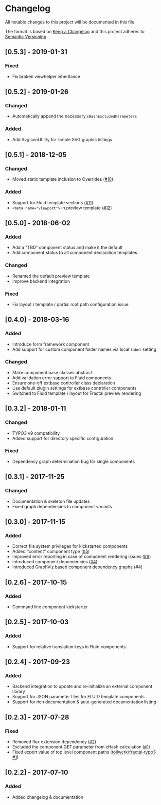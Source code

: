 # Changelog
All notable changes to this project will be documented in this file.

The format is based on [Keep a Changelog](http://keepachangelog.com/en/1.0.0/)
and this project adheres to [Semantic Versioning](http://semver.org/spec/v2.0.0.html).

## [0.5.3] - 2019-01-31

### Fixed

- Fix broken viewhelper inheritance

## [0.5.2] - 2019-01-26

### Changed

- Automatically append the necessary `cHashExcludedParameters`

### Added

- Add SvgIconUtility for simple SVG graphic listings

## [0.5.1] - 2018-12-05

### Changed

- Moved static template inclusion to Overrides ([#10](https://github.com/tollwerk/TYPO3-ext-tw_componentlibrary/issues/10))

### Added

- Support for Fluid template sections ([#11](https://github.com/tollwerk/TYPO3-ext-tw_componentlibrary/issues/11))
- `<meta name="viewport">` in preview template ([#12](https://github.com/tollwerk/TYPO3-ext-tw_componentlibrary/issues/12))

## [0.5.0] - 2018-06-02

### Added

- Add a "TBD" component status and make it the default
- Add component status to all component declaration templates

### Changed

- Renamed the default preview template
- Improve backend integration

### Fixed

- Fix layout / template / partial root path configuration issue

## [0.4.0] - 2018-03-16

### Added

- Introduce form framework component
- Add support for custom component folder names via local `label` setting 

### Changed

- Make component base classes abstract
- Add validation error support to Fluid components 
- Ensure one-off extbase controller class declaration
- Use default plugin settings for extbase controller components
- Switched to Fluid template / layout for Fractal preview rendering 

## [0.3.2] - 2018-01-11

### Changed

- TYPO3 v9 compatibility
- Added support for directory specific configuration 

### Fixed

- Dependency graph determination bug for single components

## [0.3.1] - 2017-11-25

### Changed

- Documentation & skeleton file updates
- Fixed graph dependencies to component variants

## [0.3.0] - 2017-11-15

### Added

- Correct file system privileges for kickstarted components
- Added "content" component type ([#5](https://github.com/tollwerk/TYPO3-ext-tw_componentlibrary/issues/5))
- Improved error reporting in case of component rendering issues ([#6](https://github.com/tollwerk/TYPO3-ext-tw_componentlibrary/issues/6))
- Introduced component dependencies ([#4](https://github.com/tollwerk/TYPO3-ext-tw_componentlibrary/issues/4))
- Introduced GraphViz based component dependency graphs ([#4](https://github.com/tollwerk/TYPO3-ext-tw_componentlibrary/issues/4))

## [0.2.6] - 2017-10-15

### Added

- Command line component kickstarter

## [0.2.5] - 2017-10-03

### Added

- Support for relative translation keys in Fluid components

## [0.2.4] - 2017-09-23

### Added

- Backend integration to update and re-initialize an external component library
- Support for JSON parameter files for FLUID template components
- Support for rich documentation & auto-generated documentation listing

## [0.2.3] - 2017-07-28

### Fixed

- Removed flux extension dependency ([#2](https://github.com/tollwerk/TYPO3-ext-tw_componentlibrary/issues/2))
- Excluded the component GET parameter from cHash calculation ([#1](https://github.com/tollwerk/TYPO3-ext-tw_componentlibrary/issues/1))
- Fixed export value of top level component paths ([tollwerk/fractal-typo3 #1](https://github.com/tollwerk/fractal-typo3/issues/1))

## [0.2.2] - 2017-07-10

### Added

- Added changelog & documentation
